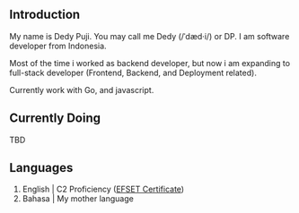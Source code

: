 ## Introduction

My name is Dedy Puji. You may call me Dedy (/ˈdæd·i/) or DP. I am software developer from Indonesia. 

Most of the time i worked as backend developer, but now i am expanding to full-stack developer (Frontend, Backend, and Deployment related). 

Currently work with Go, and javascript.

## Currently Doing

TBD

## Languages
1. English | C2 Proficiency ([EFSET Certificate](https://cert.efset.org/fm7xWX))
2. Bahasa | My mother language

